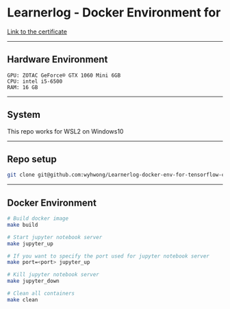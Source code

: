 # Learnerlog - Docker Environment for 

[Link to the certificate](https://www.coursera.org/professional-certificates/tensorflow-in-practice)

---

## Hardware Environment

```
GPU: ZOTAC GeForce® GTX 1060 Mini 6GB
CPU: intel i5-6500
RAM: 16 GB
```

---

## System
This repo works for WSL2 on Windows10

---

## Repo setup
```bash
git clone git@github.com:wyhwong/Learnerlog-docker-env-for-tensorflow-cert.git
```

---

## Docker Environment

```bash
# Build docker image
make build

# Start jupyter notebook server
make jupyter_up

# If you want to specify the port used for jupyter notebook server
make port=<port> jupyter_up

# Kill jupyter notebook server
make jupyter_down

# Clean all containers
make clean
```